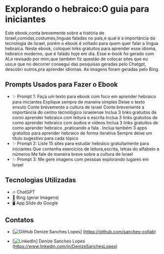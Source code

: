 # Explorando o hebraico:O guia para iniciantes 

Este ebook,conta brevemente sobre a história de Israel,comidas,costumes,linguas faladas no país,e qual é a importância da tecnologia de Israel, porém o ebook é voltado para quem quer falar a língua hebraica.
Neste ebook, coloquei links gratuitos para aprender esse idioma, hebraico moderno, que é falado hoje em dia.
Esse e-book foi gerado com AI,e revisado por mim,que também fiz questão de colocar sites que eu uso,e que no decorrer consegui das pesquisas geradas pelo Chatgpt, descobri outros,pra aprender idiomas.
As imagens foram geradas pelo Bing.

## Prompts Usados para Fazer o Ebook

- ✨ Prompt 1: Faça um texto para ebook com foco em aprender hebraico para iniciantes 
Explique sempre de maneira simples 
Deixe o texto enxuto
Conte brevemente a cultura de Israel 
Conte brevemente a importância do centro tecnológico israelense 
Inclua 3 links gratuitos de como aprender hebraico com leitura e escrita
Inclua 3 links gratuitos de como aprender hebraico com áudios e vídeos 
Inclua 3 links gratuitos de como aprender hebraico ,praticando a fala .
Inclua também 3 apps  gratuitos para aprender hebraico de forma iterativa 
Sempre deixe um título sugestivo para cada tópico 
- ✨ Prompt 2: Liste 15 sites para estudar hebraico gratuitamente para iniciantes 
Que contenha exercícios de leitura,escrita, letras do alfabeto e números
 Me fale de maneira breve sobre a cultura de Israel
 - ✨ Prompt 3: Me gere imagens com pessoas explorando lugares em Israel 

## Tecnologias Utilizadas

- 🔥 ChatGPT
- 🚀 Bing (gerar Imagens)
- 🖥️  App Slide do Google 


## Contatos

-  [![GitHub](https://img.shields.io/badge/GitHub-seu_usuario-black?style=flat-square&logo=github) Denize Sanches Lopes] (https://github.com/sanches-collab)

-  [![LinkedIn](https://img.shields.io/badge/LinkedIn-seu_nome-blue?style=flat-square&logo=linkedin)] Denize Sanches Lopes (https://www.linkedin.com/in/DenizeSanchesLopes)

  
